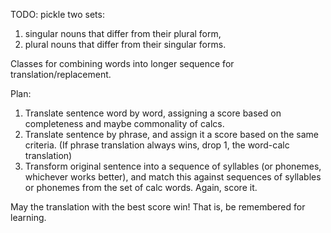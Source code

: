 TODO: pickle two sets:
1. singular nouns that differ from their plural form,
2. plural nouns that differ from their singular forms.

Classes for combining words into longer sequence for translation/replacement.


Plan:
1.	Translate sentence word by word, assigning a score based on completeness and maybe commonality of calcs.
2.	Translate sentence by phrase, and assign it a score based on the same criteria.  (If phrase translation
		always wins, drop 1, the word-calc translation)
3.	Transform original sentence into a sequence of syllables (or phonemes, whichever works better), and match
		this	against sequences of syllables or phonemes from the set of calc words.  Again, score it.

May the translation with the best score win!  That is, be remembered for learning.
